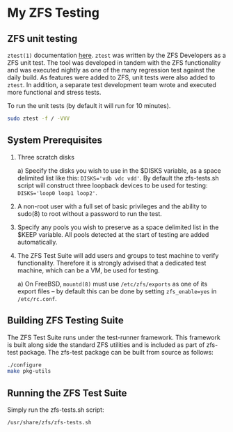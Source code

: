 # My ZFS Testing

## ZFS unit testing

`ztest(1)` documentation [here](https://manpages.debian.org/testing/zfs-test/ztest.1.en.html). `ztest` was written by the ZFS Developers as a ZFS unit test. The tool was developed in tandem with the ZFS functionality and was executed nightly as one of the many regression test against the daily build. As features were added to ZFS, unit tests were also added to `ztest`. In addition, a separate test development team wrote and executed more functional and stress tests.

To run the unit tests (by default it will run for 10 minutes).

```bash
sudo ztest -f / -VVV
```

## System Prerequisites

  1) Three scratch disks
  
        a) Specify the disks you wish to use in the $DISKS variable, as a space delimited list like this: `DISKS='vdb vdc vdd'`.  By default the zfs-tests.sh script will construct three loopback devices to be used for testing: `DISKS='loop0 loop1 loop2'`.

  2) A non-root user with a full set of basic privileges and the ability to sudo(8) to root without a password to run the test.
  3) Specify any pools you wish to preserve as a space delimited list in the $KEEP variable. All pools detected at the start of testing are added automatically.
  4) The ZFS Test Suite will add users and groups to test machine to verify functionality. Therefore it is strongly advised that a dedicated test machine, which can be a VM, be used for testing.
  
     a) On FreeBSD, `mountd(8)` must use `/etc/zfs/exports` as one of its export files – by default this can be done by setting `zfs_enable=yes` in `/etc/rc.conf`.

## Building ZFS Testing Suite

The ZFS Test Suite runs under the test-runner framework.  This framework
is built along side the standard ZFS utilities and is included as part of
zfs-test package.  The zfs-test package can be built from source as follows:

```bash
./configure
make pkg-utils
```

## Running the ZFS Test Suite
Simply run the zfs-tests.sh script:

```bash
/usr/share/zfs/zfs-tests.sh
```